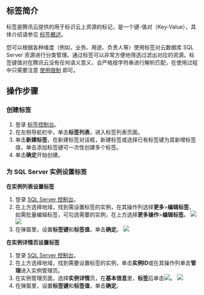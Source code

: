 ﻿## 标签简介
标签是腾讯云提供的用于标识云上资源的标记，是一个键-值对（Key-Value），具体介绍请参见 [标签概述](https://cloud.tencent.com/document/product/651/13334)。

您可以根据各种维度（例如，业务、用途、负责人等）使用标签对云数据库 SQL Server 资源进行分类管理。通过标签可以非常方便地筛选过滤出对应的资源。标签键值对在腾讯云没有任何语义意义，会严格按字符串进行解析匹配，在使用过程中只需要注意 [使用限制](https://cloud.tencent.com/document/product/651/13354) 即可。

## 操作步骤
### 创建标签
1. 登录 [标签控制台](https://console.cloud.tencent.com/tag)。
2. 在左侧导航栏中，单击**标签列表**，进入标签列表页面。
3. 单击**新建标签**，在新建标签对话框，新建标签或选择已有标签键为其新增标签值，单击添加标签键可一次性创建多个标签。
4. 单击**确定**开始创建。

### 为 SQL Server 实例设置标签
**在实例列表设置标签**
1. 登录 [SQL Server 控制台](https://console.cloud.tencent.com/sqlserver)。
2. 在上方选择地域，找到需设置标签的实例，在其操作列选择**更多**>**编辑标签**，如需批量编辑标签，可勾选需要的实例，在上方选择**更多操作**>**编辑标签**。
![](https://qcloudimg.tencent-cloud.cn/raw/9558402cd71dac4b1f49ef80ac4efc66.png)![](https://qcloudimg.tencent-cloud.cn/raw/ff7f281c054134bb05253f8c374da098.png)
3. 在弹窗里，设置**标签键**和**标签值**，单击**确定**。
![](https://qcloudimg.tencent-cloud.cn/raw/4ba8059b4f719f720ef4fd731bae84ba.png)

**在实例详情页设置标签**
1. 登录 [SQL Server 控制台](https://console.cloud.tencent.com/sqlserver)。
2. 在上方选择地域，找到需要设置标签的实例，单击**实例ID**或在其操作列单击**管理**进入实例管理页。
3. 在实例管理页面，选择**实例详情**页，在**基本信息**里，**标签**后单击![](https://qcloudimg.tencent-cloud.cn/raw/3cb7a5db4b50a9ac05f229599a652ed6.png)。
![](https://qcloudimg.tencent-cloud.cn/raw/f3b13efcbfc389133e419cb02d8957f1.png)
4. 在弹窗里，设置**标签键**和**标签值**，单击**确定**。